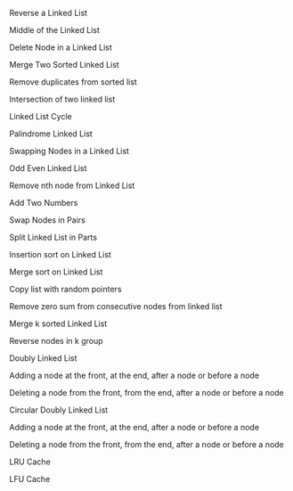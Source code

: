 Reverse a Linked List

Middle of the Linked List

Delete Node in a Linked List

Merge Two Sorted Linked List

Remove duplicates from sorted list

Intersection of two linked list

Linked List Cycle

Palindrome Linked List

Swapping Nodes in a Linked List

Odd Even Linked List

Remove nth node from Linked List

Add Two Numbers

Swap Nodes in Pairs

Split Linked List in Parts

Insertion sort on Linked List

Merge sort on Linked List

Copy list with random pointers

Remove zero sum from consecutive nodes from linked list

Merge k sorted Linked List

Reverse nodes in k group

Doubly Linked List

Adding a node at the front, at the end, after a node or before a node

Deleting a node from the front, from the end, after a node or before a node

Circular Doubly Linked List

Adding a node at the front, at the end, after a node or before a node

Deleting a node from the front, from the end, after a node or before a node

LRU Cache

LFU Cache
